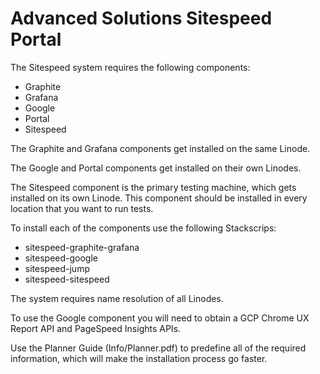 # **Advanced Solutions Sitespeed Portal**

The Sitespeed system requires the following components:

- Graphite
- Grafana
- Google
- Portal
- Sitespeed

The Graphite and Grafana components get installed on the same Linode.

The Google and Portal components get installed on their own Linodes.

The Sitespeed component is the primary testing machine, which gets installed on its own Linode. This component should be installed in every location that you want to run tests.

To install each of the components use the following Stackscrips:

- sitespeed-graphite-grafana
- sitespeed-google
- sitespeed-jump
- sitespeed-sitespeed

The system requires name resolution of all Linodes.

To use the Google component you will need to obtain a GCP Chrome UX Report API and PageSpeed Insights APIs.

Use the Planner Guide (Info/Planner.pdf) to predefine all of the required information, which will make the installation process go faster.
